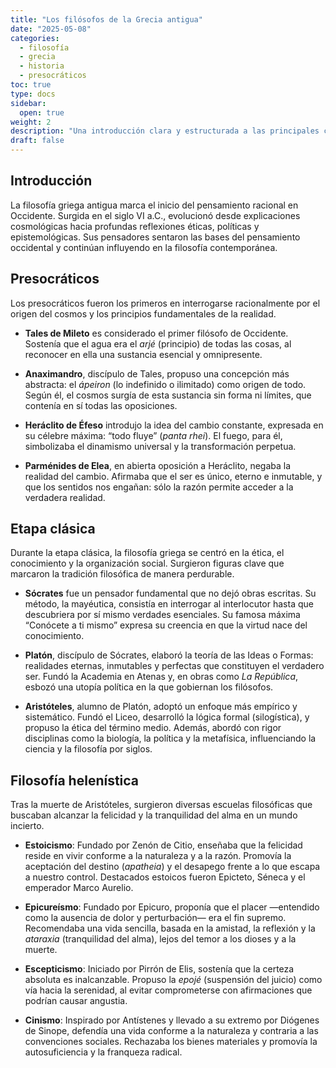 ```yaml
---
title: "Los filósofos de la Grecia antigua"
date: "2025-05-08"
categories:
  - filosofía
  - grecia
  - historia
  - presocráticos
toc: true
type: docs
sidebar:
  open: true
weight: 2
description: "Una introducción clara y estructurada a las principales corrientes y figuras de la filosofía griega antigua, desde los presocráticos hasta las escuelas helenísticas."
draft: false
---
```


## Introducción

La filosofía griega antigua marca el inicio del pensamiento racional en Occidente. Surgida en el siglo VI a.C., evolucionó desde explicaciones cosmológicas hacia profundas reflexiones éticas, políticas y epistemológicas. Sus pensadores sentaron las bases del pensamiento occidental y continúan influyendo en la filosofía contemporánea.

## Presocráticos

Los presocráticos fueron los primeros en interrogarse racionalmente por el origen del cosmos y los principios fundamentales de la realidad.

- **Tales de Mileto** es considerado el primer filósofo de Occidente. Sostenía que el agua era el _arjé_ (principio) de todas las cosas, al reconocer en ella una sustancia esencial y omnipresente.
- **Anaximandro**, discípulo de Tales, propuso una concepción más abstracta: el _ápeiron_ (lo indefinido o ilimitado) como origen de todo. Según él, el cosmos surgía de esta sustancia sin forma ni límites, que contenía en sí todas las oposiciones.

- **Heráclito de Éfeso** introdujo la idea del cambio constante, expresada en su célebre máxima: “todo fluye” (_panta rhei_). El fuego, para él, simbolizaba el dinamismo universal y la transformación perpetua.

- **Parménides de Elea**, en abierta oposición a Heráclito, negaba la realidad del cambio. Afirmaba que el ser es único, eterno e inmutable, y que los sentidos nos engañan: sólo la razón permite acceder a la verdadera realidad.

## Etapa clásica

Durante la etapa clásica, la filosofía griega se centró en la ética, el conocimiento y la organización social. Surgieron figuras clave que marcaron la tradición filosófica de manera perdurable.

- **Sócrates** fue un pensador fundamental que no dejó obras escritas. Su método, la mayéutica, consistía en interrogar al interlocutor hasta que descubriera por sí mismo verdades esenciales. Su famosa máxima “Conócete a ti mismo” expresa su creencia en que la virtud nace del conocimiento.

- **Platón**, discípulo de Sócrates, elaboró la teoría de las Ideas o Formas: realidades eternas, inmutables y perfectas que constituyen el verdadero ser. Fundó la Academia en Atenas y, en obras como _La República_, esbozó una utopía política en la que gobiernan los filósofos.

- **Aristóteles**, alumno de Platón, adoptó un enfoque más empírico y sistemático. Fundó el Liceo, desarrolló la lógica formal (silogística), y propuso la ética del término medio. Además, abordó con rigor disciplinas como la biología, la política y la metafísica, influenciando la ciencia y la filosofía por siglos.

## Filosofía helenística

Tras la muerte de Aristóteles, surgieron diversas escuelas filosóficas que buscaban alcanzar la felicidad y la tranquilidad del alma en un mundo incierto.

- **Estoicismo**: Fundado por Zenón de Citio, enseñaba que la felicidad reside en vivir conforme a la naturaleza y a la razón. Promovía la aceptación del destino (_apatheia_) y el desapego frente a lo que escapa a nuestro control. Destacados estoicos fueron Epicteto, Séneca y el emperador Marco Aurelio.

- **Epicureísmo**: Fundado por Epicuro, proponía que el placer —entendido como la ausencia de dolor y perturbación— era el fin supremo. Recomendaba una vida sencilla, basada en la amistad, la reflexión y la _ataraxia_ (tranquilidad del alma), lejos del temor a los dioses y a la muerte.

- **Escepticismo**: Iniciado por Pirrón de Elis, sostenía que la certeza absoluta es inalcanzable. Propuso la _epojé_ (suspensión del juicio) como vía hacia la serenidad, al evitar comprometerse con afirmaciones que podrían causar angustia.

- **Cinismo**: Inspirado por Antístenes y llevado a su extremo por Diógenes de Sinope, defendía una vida conforme a la naturaleza y contraria a las convenciones sociales. Rechazaba los bienes materiales y promovía la autosuficiencia y la franqueza radical.
